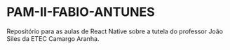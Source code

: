 # PAM-II-FABIO-ANTUNES
Repositório para as aulas de React Native sobre a tutela do professor João Siles da ETEC Camargo Aranha.
